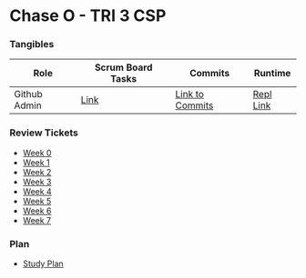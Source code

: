 # Chase O - TRI 3 CSP 


### Tangibles

| Role  | Scrum Board Tasks  | Commits  |  Runtime |
|---|---|---|---|
| Github Admin  | [Link]()  | [Link to Commits](https://github.com/ChaseOtt/Data-Structures/commits/main)  |  [Repl Link](https://replit.com/@ChaseOtt1/Data-Structures-Project) |

### Review Tickets
- [Week 0](https://github.com/ChaseOtt/Data-Structures/issues/1)
- [Week 1](https://github.com/ChaseOtt/Data-Structures/issues/3)
- [Week 2](https://github.com/ChaseOtt/Data-Structures/issues/4)
- [Week 3](https://github.com/ChaseOtt/Data-Structures/issues/5)
- [Week 4](https://github.com/ChaseOtt/Data-Structures/issues/7)
- [Week 5](Weeeek5)
- [Week 6](Weeeek6)
- [Week 7](Weeeek7)

### Plan
- [Study Plan](https://github.com/ChaseOtt/Data-Structures/issues/6)
